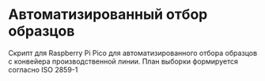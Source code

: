 # Автоматизированный отбор образцов
Скрипт для Raspberry Pi Pico для автоматизированного отбора образцов с конвейера производственной линии.
План выборки формируется согласно ISO 2859-1
